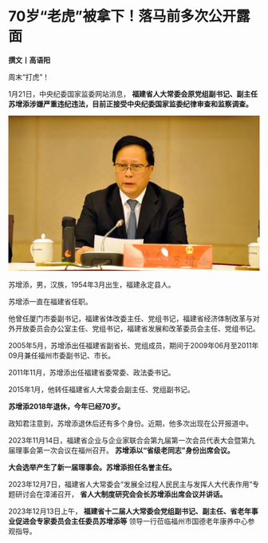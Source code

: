 # 70岁“老虎”被拿下！落马前多次公开露面

**撰文丨高语阳**

周末“打虎”！

1月21日，中央纪委国家监委网站消息， **福建省人大常委会原党组副书记、副主任苏增添涉嫌严重违纪违法，目前正接受中央纪委国家监委纪律审查和监察调查。**

![6fb073b26a715ba739a50849e8d6e387.jpg](https://raw.githubusercontent.com/qqhsx/qqnews_image/main/2024/01/21/70岁“老虎”被拿下！落马前多次公开露面/6fb073b26a715ba739a50849e8d6e387.jpg)

苏增添，男，汉族，1954年3月出生，福建永定县人。

苏增添一直在福建省任职。

他曾任厦门市委副书记，福建省体改委主任、党组书记，福建省经济体制改革与对外开放委员会办公室主任、党组书记，福建省发展和改革委员会主任、党组书记。

2005年5月，苏增添出任福建省副省长、党组成员，期间于2009年06月至2011年09月兼任福州市委副书记、市长。

2011年11月，苏增添出任福建省委常委、政法委书记。

2015年1月，他转任福建省人大常委会副主任、党组副书记。

**苏增添2018年退休，今年已经70岁。**

政知君注意到，苏增添退休后还有多个身份。近期，他多次出现在公开报道中。

2023年11月14日，福建省企业与企业家联合会第九届第一次会员代表大会暨第九届理事会第一次会议在福州召开。 **苏增添以“省级老同志”身份出席会议。**

**大会选举产生了新一届理事会。苏增添担任名誉主任。**

2023年12月7日，福建省人大常委会“发展全过程人民民主与发挥人大代表作用”专题研讨会在漳浦召开， **省人大制度研究会会长苏增添出席会议并讲话。**

2023年12月13日上午， **福建省十二届人大常委会党组副书记、副主任、省老年事业促进会专家委员会主任委员苏增添等**
领导一行莅临福州市国德老年康养中心参观指导。

